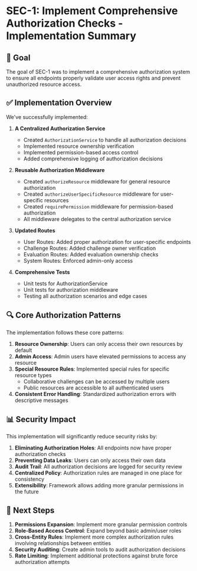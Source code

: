 # SEC-1: Implement Comprehensive Authorization Checks - Implementation Summary

## 🎯 Goal

The goal of SEC-1 was to implement a comprehensive authorization system to ensure all endpoints properly validate user access rights and prevent unauthorized resource access.

## ✅ Implementation Overview

We've successfully implemented:

1. **A Centralized Authorization Service**
   - Created `AuthorizationService` to handle all authorization decisions
   - Implemented resource ownership verification
   - Implemented permission-based access control
   - Added comprehensive logging of authorization decisions

2. **Reusable Authorization Middleware**
   - Created `authorizeResource` middleware for general resource authorization
   - Created `authorizeUserSpecificResource` middleware for user-specific resources
   - Created `requirePermission` middleware for permission-based authorization
   - All middleware delegates to the central authorization service

3. **Updated Routes**
   - User Routes: Added proper authorization for user-specific endpoints
   - Challenge Routes: Added challenge owner verification
   - Evaluation Routes: Added evaluation ownership checks
   - System Routes: Enforced admin-only access

4. **Comprehensive Tests**
   - Unit tests for AuthorizationService
   - Unit tests for authorization middleware
   - Testing all authorization scenarios and edge cases

## 🔍 Core Authorization Patterns

The implementation follows these core patterns:

1. **Resource Ownership**: Users can only access their own resources by default
2. **Admin Access**: Admin users have elevated permissions to access any resource
3. **Special Resource Rules**: Implemented special rules for specific resource types
   - Collaborative challenges can be accessed by multiple users
   - Public resources are accessible to all authenticated users
4. **Consistent Error Handling**: Standardized authorization errors with descriptive messages

## 📊 Security Impact

This implementation will significantly reduce security risks by:

1. **Eliminating Authorization Holes**: All endpoints now have proper authorization checks
2. **Preventing Data Leaks**: Users can only access their own data
3. **Audit Trail**: All authorization decisions are logged for security review
4. **Centralized Policy**: Authorization rules are managed in one place for consistency
5. **Extensibility**: Framework allows adding more granular permissions in the future

## 🚀 Next Steps

1. **Permissions Expansion**: Implement more granular permission controls
2. **Role-Based Access Control**: Expand beyond basic admin/user roles
3. **Cross-Entity Rules**: Implement more complex authorization rules involving relationships between entities
4. **Security Auditing**: Create admin tools to audit authorization decisions
5. **Rate Limiting**: Implement additional protections against brute force authorization attempts 